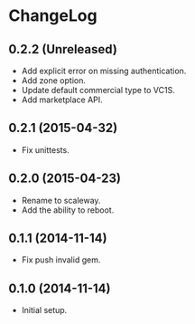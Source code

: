 # ChangeLog

## 0.2.2 (Unreleased)

- Add explicit error on missing authentication.
- Add zone option.
- Update default commercial type to VC1S.
- Add marketplace API.

## 0.2.1 (2015-04-32)

- Fix unittests.

## 0.2.0 (2015-04-23)

- Rename to scaleway.
- Add the ability to reboot.

## 0.1.1 (2014-11-14)

- Fix push invalid gem.

## 0.1.0 (2014-11-14)

- Initial setup.
